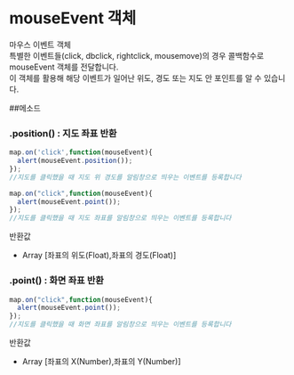 # mouseEvent 객체
마우스 이벤트 객체  
특별한 이벤트들(click, dbclick, rightclick, mousemove)의 경우 콜백함수로 mouseEvent 객체를 전달합니다.  
이 객체를 활용해 해당 이벤트가 일어난 위도, 경도 또는 지도 안 포인트를 알 수 있습니다.  
  
##메소드

### .position() : 지도 좌표 반환
  
```javascript
map.on('click',function(mouseEvent){
  alert(mouseEvent.position());
});
//지도를 클릭했을 때 지도 위 경도를 알림창으로 띄우는 이벤트를 등록합니다

map.on("click",function(mouseEvent){
  alert(mouseEvent.point());
});
//지도를 클릭했을 때 지도 좌표를 알림창으로 띄우는 이벤트를 등록합니다
```
  반환값
  * Array [좌표의 위도(Float),좌표의 경도(Float)]


### .point() : 화면 좌표 반환
  
```javascript
map.on("click",function(mouseEvent){
  alert(mouseEvent.point());
});
//지도를 클릭했을 때 화면 좌표를 알림창으로 띄우는 이벤트를 등록합니다
```
  반환값
  * Array [좌표의 X(Number),좌표의 Y(Number)]